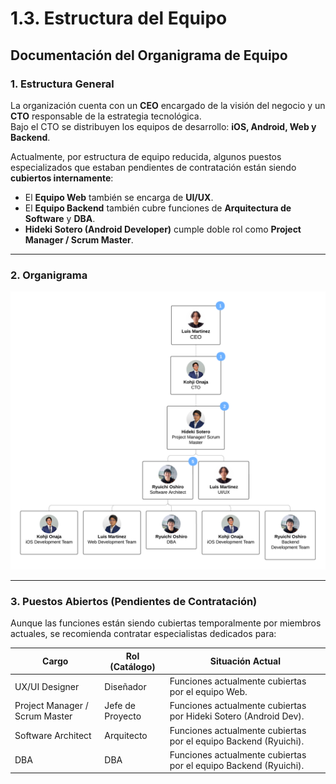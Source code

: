 # 1.3. Estructura del Equipo

## Documentación del Organigrama de Equipo

### 1. Estructura General
La organización cuenta con un **CEO** encargado de la visión del negocio y un **CTO** responsable de la estrategia tecnológica.  
Bajo el CTO se distribuyen los equipos de desarrollo: **iOS, Android, Web y Backend**.  

Actualmente, por estructura de equipo reducida, algunos puestos especializados que estaban pendientes de contratación están siendo **cubiertos internamente**:  
- El **Equipo Web** también se encarga de **UI/UX**.  
- El **Equipo Backend** también cubre funciones de **Arquitectura de Software** y **DBA**.  
- **Hideki Sotero (Android Developer)** cumple doble rol como **Project Manager / Scrum Master**.  

---

### 2. Organigrama
![Organigrama del equipo](organigrama_loop.png)

---
### 3. Puestos Abiertos (Pendientes de Contratación)

Aunque las funciones están siendo cubiertas temporalmente por miembros actuales, se recomienda contratar especialistas dedicados para:

| Cargo                     | Rol (Catálogo)   | Situación Actual                                                   |
|----------------------------|------------------|----------------------------------------------------------------------|
| UX/UI Designer             | Diseñador        | Funciones actualmente cubiertas por el equipo Web.                   |
| Project Manager / Scrum Master | Jefe de Proyecto | Funciones actualmente cubiertas por Hideki Sotero (Android Dev).     |
| Software Architect         | Arquitecto       | Funciones actualmente cubiertas por el equipo Backend (Ryuichi).     |
| DBA                        | DBA              | Funciones actualmente cubiertas por el equipo Backend (Ryuichi).     |
